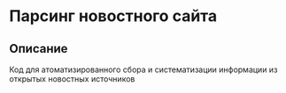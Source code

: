 # Парсинг новостного сайта
## Описание
Код для атоматизированного сбора и систематизации информации из открытых новостных источников
